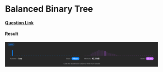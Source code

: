 # Balanced Binary Tree

#### [Question Link](https://leetcode.com/problems/balanced-binary-tree/)

#### Result
![result](Result.png)
